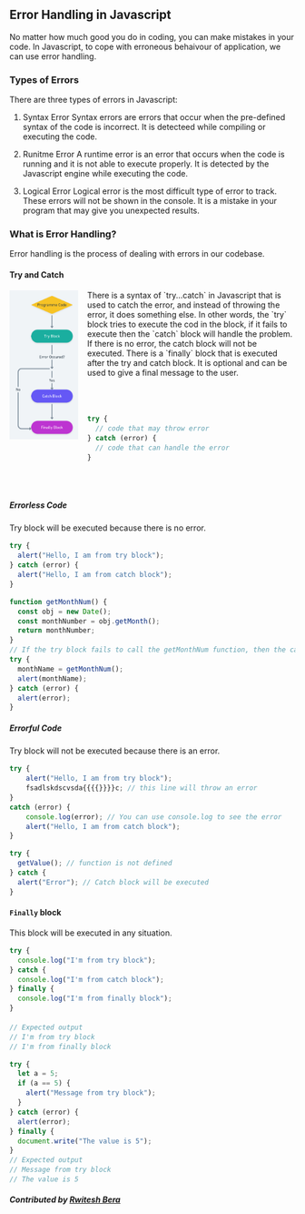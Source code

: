 ## Error Handling in Javascript

No matter how much good you do in coding, you can make mistakes in your code. In Javascript, to cope with erroneous behaivour of application, we can use error handling.

### Types of Errors

There are three types of errors in Javascript:

1. Syntax Error
   Syntax errors are errors that occur when the pre-defined syntax of the code is incorrect. It is detecteed while compiling or executing the code.

2. Runitme Error
   A runtime error is an error that occurs when the code is running and it is not able to execute properly. It is detected by the Javascript engine while executing the code.

3. Logical Error
   Logical error is the most difficult type of error to track. These errors will not be shown in the console. It is a mistake in your program that may give you unexpected results.

### What is Error Handling?

Error handling is the process of dealing with errors in our codebase.

#### Try and Catch

<div style="display: flex">
<div style>
<img src="trycatch.png" alt="Try Catch Finally Block Diagram" width="1000"/>
</div>
<div style="margin-left:1rem">
There is a syntax of `try...catch` in Javascript that is used to catch the error, and instead of throwing the error, it does something else.
In other words, the `try` block tries to execute the cod in the block, if it fails to execute then the `catch` block will handle the problem. If there is no error, the catch block will not be executed. There is a `finally` block that is executed after the try and catch block. It is optional and can be used to give a final message to the user.

<br/>
<br/>

```javascript
 
 
try {
  // code that may throw error
} catch (error) {
  // code that can handle the error
}
 
 
```
</div>
</div>

##### Errorless Code
  Try block will be executed because there is no error.

```javascript
try {
  alert("Hello, I am from try block");
} catch (error) {
  alert("Hello, I am from catch block");
}
```

```javascript
function getMonthNum() {
  const obj = new Date();
  const monthNumber = obj.getMonth();
  return monthNumber;
}
// If the try block fails to call the getMonthNum function, then the catch block will be executed.
try {
  monthName = getMonthNum();
  alert(monthName);
} catch (error) {
  alert(error);
}
```

##### Errorful Code
  Try block will not be executed because there is an error.

```javascript
try {
    alert("Hello, I am from try block");
    fsadlskdscvsda{{{{}}}}c; // this line will throw an error
}
catch (error) {
    console.log(error); // You can use console.log to see the error
    alert("Hello, I am from catch block");
}
```

```javascript
try {
  getValue(); // function is not defined
} catch {
  alert("Error"); // Catch block will be executed
}
```

#### `Finally` block

This block will be executed in any situation.

```javascript
try {
  console.log("I'm from try block");
} catch {
  console.log("I'm from catch block");
} finally {
  console.log("I'm from finally block");
}

// Expected output
// I'm from try block
// I'm from finally block
```

```javascript
try {
  let a = 5;
  if (a == 5) {
    alert("Message from try block");
  }
} catch (error) {
  alert(error);
} finally {
  document.write("The value is 5");
}
// Expected output
// Message from try block
// The value is 5
```

##### Contributed by [Rwitesh Bera](https://github.com/rwiteshbera)
